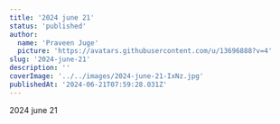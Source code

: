 ```yaml
---
title: '2024 june 21'
status: 'published'
author:
  name: 'Praveen Juge'
  picture: 'https://avatars.githubusercontent.com/u/13696888?v=4'
slug: '2024-june-21'
description: ''
coverImage: '../../images/2024-june-21-IxNz.jpg'
publishedAt: '2024-06-21T07:59:28.031Z'
---
```


2024 june 21